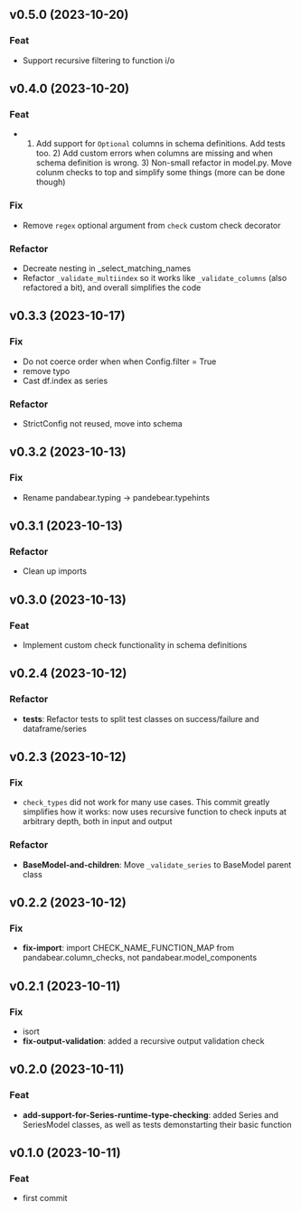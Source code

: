 ## v0.5.0 (2023-10-20)

### Feat

- Support recursive filtering to function i/o

## v0.4.0 (2023-10-20)

### Feat

- 1) Add support for `Optional` columns in schema definitions. Add tests too. 2) Add custom errors when columns are missing and when schema definition is wrong. 3) Non-small refactor in model.py. Move colunm checks to top and simplify some things (more can be done though)

### Fix

- Remove `regex` optional argument from `check` custom check decorator

### Refactor

- Decreate nesting in _select_matching_names
- Refactor `_validate_multiindex` so it works like `_validate_columns` (also refactored a bit), and overall simplifies the code

## v0.3.3 (2023-10-17)

### Fix

- Do not coerce order when when Config.filter = True
- remove typo
- Cast df.index as series

### Refactor

- StrictConfig not reused, move into schema

## v0.3.2 (2023-10-13)

### Fix

- Rename pandabear.typing -> pandebear.typehints

## v0.3.1 (2023-10-13)

### Refactor

- Clean up imports

## v0.3.0 (2023-10-13)

### Feat

- Implement custom check functionality in schema definitions

## v0.2.4 (2023-10-12)

### Refactor

- **tests**: Refactor tests to split test classes on success/failure and dataframe/series

## v0.2.3 (2023-10-12)

### Fix

- `check_types` did not work for many use cases. This commit greatly simplifies how it works: now uses recursive function to check inputs at arbitrary depth, both in input and output

### Refactor

- **BaseModel-and-children**: Move `_validate_series` to BaseModel parent class

## v0.2.2 (2023-10-12)

### Fix

- **fix-import**: import CHECK_NAME_FUNCTION_MAP from pandabear.column_checks, not pandabear.model_components

## v0.2.1 (2023-10-11)

### Fix

- isort
- **fix-output-validation**: added a recursive output validation check

## v0.2.0 (2023-10-11)

### Feat

- **add-support-for-Series-runtime-type-checking**: added Series and SeriesModel classes, as well as tests demonstarting their basic function

## v0.1.0 (2023-10-11)

### Feat

- first commit
